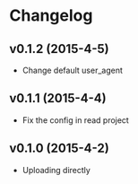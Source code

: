 # Changelog

## v0.1.2 (2015-4-5)

* Change default user_agent

## v0.1.1 (2015-4-4)

* Fix the config in read project

## v0.1.0 (2015-4-2)

* Uploading directly

